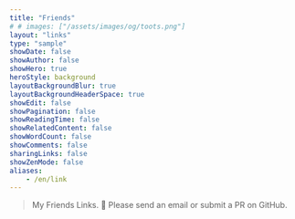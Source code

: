 ```yaml
---
title: "Friends"
# # images: ["/assets/images/og/toots.png"]
layout: "links"
type: "sample"
showDate: false
showAuthor: false
showHero: true
heroStyle: background
layoutBackgroundBlur: true
layoutBackgroundHeaderSpace: true
showEdit: false
showPagination: false
showReadingTime: false
showRelatedContent: false
showWordCount: false
showComments: false
sharingLinks: false
showZenMode: false
aliases:
    - /en/link
---
```


> My Friends Links. 🔗 Please send an email or submit a PR on GitHub.
